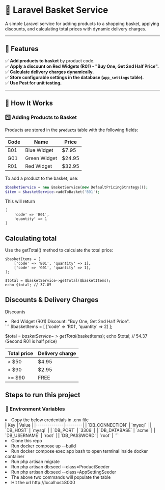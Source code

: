 # 🛒 Laravel Basket Service
A simple Laravel service for adding products to a shopping basket, applying discounts, and calculating total prices with dynamic delivery charges.

---

## 📌 Features
✅ **Add products to basket** by product code.  
✅ **Apply a discount on Red Widgets (R01) - "Buy One, Get 2nd Half Price".**  
✅ **Calculate delivery charges dynamically.**  
✅ **Store configurable settings in the database (`app_settings` table).**  
✅ **Use Pest for unit testing.**  

---

## 📌 How It Works

### **1️⃣ Adding Products to Basket**
Products are stored in the **`products`** table with the following fields:

| Code  | Name          | Price  |
|-------|--------------|--------|
| B01   | Blue Widget  | $7.95  |
| G01   | Green Widget | $24.95 |
| R01   | Red Widget   | $32.95 |

To add a product to the basket, use:
```php
$basketService = new BasketService(new DefaultPricingStrategy());
$item = $basketService->addToBasket('B01');
```
This will return
```
[
    'code' => 'B01',
    'quantity' => 1
]
```
## Calculating total
Use the getTotal() method to calculate the total price:
```
$basketItems = [
    ['code' => 'B01', 'quantity' => 1],
    ['code' => 'G01', 'quantity' => 1],
];

$total = $basketService->getTotal($basketItems);
echo $total; // 37.85
```
## Discounts & Delivery Charges
Discounts
<li>Red Widget (R01) Discount: "Buy One, Get 2nd Half Price".</li>
```
$basketItems = [
    ['code' => 'R01', 'quantity' => 2]
];

$total = $basketService->getTotal($basketItems);
echo $total; // 54.37 (Second R01 is half price)


| Total price  | Delivery charge
|-------|-----------------------|
| > $50   | $4.95           |
| > $90   | $2.95          |
| >= $90   | FREE            |

## Steps to run this project
### 📌 Environment Variables
<li>Copy the below credentials in .env file</li>
| Key           | Value    |
|--------------|---------|
| `DB_CONNECTION` | `mysql` |
| `DB_HOST`       | `mysql` |
| `DB_PORT`       | `3306`  |
| `DB_DATABASE`   | `acme`  |
| `DB_USERNAME`   | `root`  |
| `DB_PASSWORD`   | `root`  |
```
<li>Clone this repo</li>
<li>Run docker compose up --build</li>
<li>Run docker compose exec app bash to open terminal inside docker container</li>
<li>Run php artisan migrate</li>
<li>Run php artisan db:seed --class=ProductSeeder</li>
<li>Run php artisan db:seed --class=AppSettingSeeder</li>
<li>The above two commands will populate the table</li>
<li>Hit the url http://localhost:8000</li>